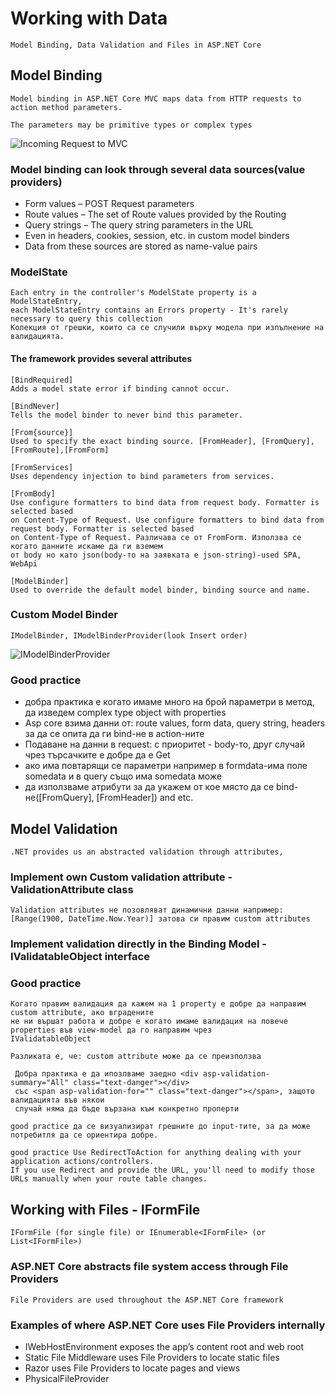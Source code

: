 # Working with Data
```
Model Binding, Data Validation and Files in ASP.NET Core
```

## Model Binding
```
Model binding in ASP.NET Core MVC maps data from HTTP requests to
action method parameters.

The parameters may be primitive types or complex types
```

![Incoming Request to MVC](https://ibb.co/PYNJRTj)


### Model binding can look through several data sources(value providers)
* Form values – POST Request parameters
* Route values – The set of Route values provided by the Routing
* Query strings – The query string parameters in the URL
* Even in headers, cookies, session, etc. in custom model binders
* Data from these sources are stored as name-value pairs

### ModelState
```
Each entry in the controller's ModelState property is a ModelStateEntry,
each ModelStateEntry contains an Errors property - It's rarely necessary to query this collection
Колекция от грешки, които са се случили върху модела при изпълнение на валидацията.
```
#### The framework provides several attributes
```
[BindRequired]
Adds a model state error if binding cannot occur.

[BindNever]
Tells the model binder to never bind this parameter.

[From{source}]
Used to specify the exact binding source. [FromHeader], [FromQuery], [FromRoute],[FromForm]

[FromServices]
Uses dependency injection to bind parameters from services.

[FromBody]
Use configure formatters to bind data from request body. Formatter is selected based
on Content-Type of Request. Use configure formatters to bind data from request body. Formatter is selected based
on Content-Type of Request. Различава се от FromForm. Използва се когато данните искаме да ги вземем 
от body но като json(body-то на заявката е json-string)-used SPA, WebApi

[ModelBinder]
Used to override the default model binder, binding source and name.
```

### Custom Model Binder
```
IModelBinder, IModelBinderProvider(look Insert order)
```

![IModelBinderProvider](https://ibb.co/6HJTCP1)

### Good practice

* добра практика е когато имаме много на брой параметри в метод, да изведем complex type object with properties
* Asp core взима данни от: route values, form data, query string, headers за да се опита да ги bind-не в action-ните
* Подаване на данни в request: с приоритet - body-то, друг случай чрез търсачките е добре да е Get
* ако има повтарящи се параметри например в formdata-има поле somedata и в query също има somedata може
* да използваме атрибути за да укажем от кое място да се bind-не([FromQuery], [FromHeader]) and etc.

## Model Validation
```
.NET provides us an abstracted validation through attributes,
```

### Implement own Custom validation attribute - ValidationAttribute class
```
Validation attributes не позовляват динамични данни например:
[Range(1900, DateTime.Now.Year)] затова си правим custom attributes
```

### Implement validation directly in the Binding Model - IValidatableObject interface

### Good practice
```
Когато правим валидация да кажем на 1 property e добре да направим custom attribute, ако вградените
не ни вършат работа и добре е когато имаме валидация на повече properties във view-model да го направим чрез 
IValidatableObject

Разликата е, че: custom attribute може да се преизползва
```
```
 Добра практика е да ипозлваме заедно <div asp-validation-summary="All" class="text-danger"></div>
 със <span asp-validation-for="" class="text-danger"></span>, защото валидацията във някои
 случай няма да бъде вързана към конкретно проперти
```
```
good practice да се визуализират грешните до input-тите, за да може потребитля да се ориентира добре.
```
```
good practice Use RedirectToAction for anything dealing with your application actions/controllers. 
If you use Redirect and provide the URL, you'll need to modify those URLs manually when your route table changes.
```

## Working with Files - IFormFile
```
IFormFile (for single file) or IEnumerable<IFormFile> (or List<IFormFile>)
```
### ASP.NET Core abstracts file system access through File Providers
```
File Providers are used throughout the ASP.NET Core framework
```
### Examples of where ASP.NET Core uses File Providers internally
* IWebHostEnvironment exposes the app’s content root and web root
* Static File Middleware uses File Providers to locate static files
* Razor uses File Providers to locate pages and views
* PhysicalFileProvider